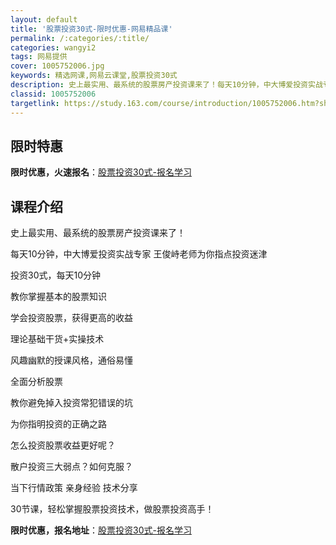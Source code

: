 ```yaml
---
layout: default
title: '股票投资30式-限时优惠-网易精品课'
permalink: /:categories/:title/
categories: wangyi2
tags: 网易提供
cover: 1005752006.jpg
keywords: 精选网课,网易云课堂,股票投资30式
description: 史上最实用、最系统的股票房产投资课来了！每天10分钟，中大博爱投资实战专家王俊峙老师为你指点投资迷津投资30式，每天10
classid: 1005752006
targetlink: https://study.163.com/course/introduction/1005752006.htm?share=1&shareId=1025206652&utm_campaign=share&utm_medium=iphoneShare&utm_source=&utm_u=1025206652
---
```


## 限时特惠

**限时优惠，火速报名**：[股票投资30式-报名学习](https://study.163.com/course/introduction/1005752006.htm?share=1&shareId=1025206652&utm_campaign=share&utm_medium=iphoneShare&utm_source=&utm_u=1025206652)

## 课程介绍

史上最实用、最系统的股票房产投资课来了！

每天10分钟，中大博爱投资实战专家 王俊峙老师为你指点投资迷津

投资30式，每天10分钟

教你掌握基本的股票知识

学会投资股票，获得更高的收益

理论基础干货+实操技术

风趣幽默的授课风格，通俗易懂

全面分析股票



教你避免掉入投资常犯错误的坑

为你指明投资的正确之路

怎么投资股票收益更好呢？

散户投资三大弱点？如何克服？



当下行情政策  亲身经验 技术分享

30节课，轻松掌握股票投资技术，做股票投资高手！

**限时优惠，报名地址**：[股票投资30式-报名学习](https://study.163.com/course/introduction/1005752006.htm?share=1&shareId=1025206652&utm_campaign=share&utm_medium=iphoneShare&utm_source=&utm_u=1025206652)

